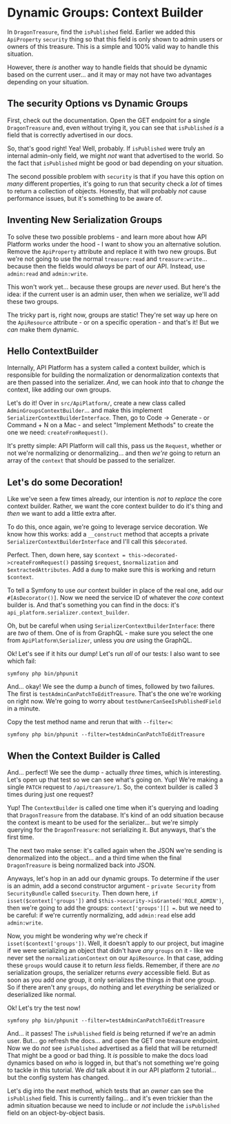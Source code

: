 # Dynamic Groups: Context Builder

In `DragonTreasure`, find the `isPublished` field. Earlier we added this `ApiProperty`
`security` thing so that this field is only shown to admin users or owners of this
treasure. This is a simple and 100% valid way to handle this situation.

However, there *is* another way to handle fields that should be dynamic based on
the current user... and it may or may not have two advantages depending on your
situation.

## The security Options vs Dynamic Groups

First, check out the documentation. Open the GET endpoint for a single `DragonTreasure`
and, even without trying it, you can see that `isPublished` *is* a field that is
correctly advertised in our docs.

So, that's good right! Yea! Well, probably. If `isPublished` were truly an internal
admin-only field, we might *not* want that advertised to the world. So the fact that
`isPublished` might be good or bad depending on your situation.

The second possible problem with `security` is that if you have this option on *many*
different properties, it's going to run that security check a *lot* of times to return
a collection of objects. Honestly, that will probably *not* cause performance issues,
but it's something to be aware of.

## Inventing New Serialization Groups

To solve these two possible problems - and learn more about how API Platform works
under the hood - I want to show you an alternative solution. Remove the `ApiProperty`
attribute and replace it with two new groups. But we're not going to use the normal
`treasure:read` and `treasure:write`... because then the fields would *always*
be part of our API. Instead, use `admin:read` and `admin:write`.

This won't work yet... because these groups are *never* used. But here's the idea:
if the current user is an admin user, then when we serialize, we'll add these two
groups.

The tricky part is, right now, groups are static! They're set way up here on the
`ApiResource` attribute - or on a specific operation - and that's it! But we *can*
make them dynamic.

## Hello ContextBuilder

Internally, API Platform has a system called a context builder, which is responsible
for building the normalization or denormalization contexts that are then passed
into the serializer. *And*, we can hook *into* that to *change* the context, like
adding our own groups.

Let's do it! Over in `src/ApiPlatform/`, create a new class called
`AdminGroupsContextBuilder`... and make this implement
`SerializerContextBuilderInterface`. Then, go to Code -> Generate - or Command + N
on a Mac - and select "Implement Methods" to create the one we need:
`createFromRequest()`.

It's pretty simple: API Platform will call this, pass us the `Request`, whether or
not we're normalizing or denormalizing... and then *we're* going to return an array
of the `context` that should be passed to the serializer.

## Let's do some Decoration!

Like we've seen a few times already, our intention is *not* to *replace* the core
context builder. Rather, we want the core context builder to do it's thing and
*then* we want to add a little extra after.

To do this, once again, we're going to leverage service decoration. We know how this
works: add a `__construct` method that accepts a private
`SerializerContextBuilderInterface` and I'll call this `$decorated`.

Perfect. Then, down here, say `$context = this->decorated->createFromRequest()`
passing `$request`, `$normalization` and `$extractedAttributes`. Add a `dump`
to make sure this is working and return `$context`.

To tell a Symfony to use *our* context builder in place of the real one, add
our `#[AsDecorator()]`. Now we need the service ID of whatever the *core* context
builder is. And that's something you can find in the docs: it's
`api_platform.serializer.context_builder`.

Oh, but be careful when using `SerializerContextBuilderInterface`:
there are *two* of them. One of is from GraphQL - make sure you select the one
from `ApiPlatform\Serializer`, unless you *are* using the GraphQL.

Ok! Let's see if it hits our dump! Let's run *all* of our tests: I also want to see
which fail:

```terminal
symfony php bin/phpunit
```

And... okay! We see the dump a *bunch* of times, followed by two failures. The
first is `testAdminCanPatchToEditTreasure`. That's the one we're working on right
now. We're going to worry about `testOwnerCanSeeIsPublishedField` in a minute.

Copy the test method name and rerun that with `--filter=`:

```terminal-silent
symfony php bin/phpunit --filter=testAdminCanPatchToEditTreasure
```

## When the Context Builder is Called

And... perfect! We see the dump - actually *three* times, which is interesting.
Let's open up that test so we can see what's going on. Yup! We're making a single
`PATCH` request to `/api/treasure/1`. So, the context builder is called 3 times
during just one request?

Yup! The `ContextBuilder` is called one time when it's querying and loading that
`DragonTreasure` from the database. It's kind of an odd situation because the context
is meant to be used for the serializer... but we're simply querying for the
`DragonTreasure`: not serializing it. But anyways, that's the first time.

The next two make sense: it's called again when the JSON we're sending is
denormalized into the object... and a third time when the final `DragonTreasure`
is being normalized back into JSON.

Anyways, let's hop in an add our dynamic groups. To determine if the user is an
admin, add a second constructor argument - `private Security` from `SecurityBundle`
called `$security`. Then down here, `if` `isset($context['groups'])`
and `$this->security->isGranted('ROLE_ADMIN')`, then we're going to add the groups:
`context['groups'][] =`. but we need to be careful: if we're currently normalizing,
add `admin:read` else add `admin:write`.

Now, you might be wondering why we're check if `isset($context['groups'])`. Well,
it doesn't apply to our project, but imagine if we were serializing an object that
didn't have *any* `groups` on it - like we never set the `normalizationContext`
on our `ApiResource`. In that case, adding these `groups` would cause it to return
*less* fields. Remember, if there are *no* serialization groups, the serializer
returns *every* accessible field. But as soon as you add *one* group, it only
serializes the things *in* that one group. So if there aren't any `groups`, do
nothing and let *everything* be serialized or deserialized like normal.

Ok! Let's try the test now!

```terminal-silent
symfony php bin/phpunit --filter=testAdminCanPatchToEditTreasure
```

And... it passes! The `isPublished` field *is* being returned if we're an admin
user. But... go refresh the docs... and open the GET one treasure endpoint. Now
we do *not* see `isPublished` advertised as a field that will be returned! That might
be a good or bad thing. It *is* possible to make the docs load dynamics based on
*who* is logged in, but that's not something we're going to tackle in this tutorial.
We *did* talk about it in our API platform 2 tutorial... but the config system
has changed.

Let's dig into the next method, which tests that an *owner* can see the
`isPublished` field. This is currently failing... and it's even trickier than the
admin situation because we need to include or *not* include the `isPublished` field
on an object-by-object basis.
